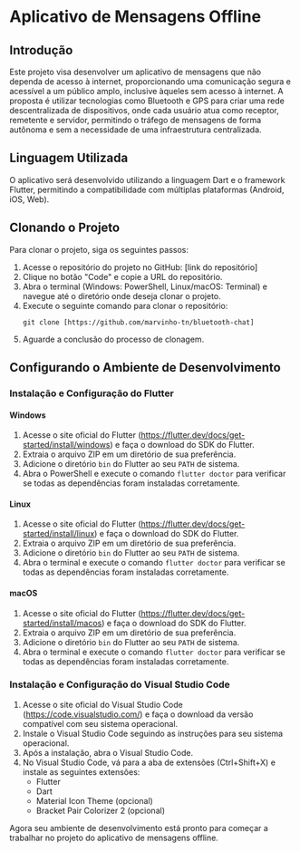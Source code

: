 # Aplicativo de Mensagens Offline

## Introdução

Este projeto visa desenvolver um aplicativo de mensagens que não dependa de acesso à internet, proporcionando uma comunicação segura e acessível a um público amplo, inclusive àqueles sem acesso à internet. A proposta é utilizar tecnologias como Bluetooth e GPS para criar uma rede descentralizada de dispositivos, onde cada usuário atua como receptor, remetente e servidor, permitindo o tráfego de mensagens de forma autônoma e sem a necessidade de uma infraestrutura centralizada.

## Linguagem Utilizada

O aplicativo será desenvolvido utilizando a linguagem Dart e o framework Flutter, permitindo a compatibilidade com múltiplas plataformas (Android, iOS, Web).

## Clonando o Projeto

Para clonar o projeto, siga os seguintes passos:

1. Acesse o repositório do projeto no GitHub: [link do repositório]
2. Clique no botão "Code" e copie a URL do repositório.
3. Abra o terminal (Windows: PowerShell, Linux/macOS: Terminal) e navegue até o diretório onde deseja clonar o projeto.
4. Execute o seguinte comando para clonar o repositório:
   ```
   git clone [https://github.com/marvinho-tn/bluetooth-chat]
   ```
5. Aguarde a conclusão do processo de clonagem.

## Configurando o Ambiente de Desenvolvimento

### Instalação e Configuração do Flutter

#### Windows

1. Acesse o site oficial do Flutter (https://flutter.dev/docs/get-started/install/windows) e faça o download do SDK do Flutter.
2. Extraia o arquivo ZIP em um diretório de sua preferência.
3. Adicione o diretório `bin` do Flutter ao seu `PATH` de sistema.
4. Abra o PowerShell e execute o comando `flutter doctor` para verificar se todas as dependências foram instaladas corretamente.

#### Linux

1. Acesse o site oficial do Flutter (https://flutter.dev/docs/get-started/install/linux) e faça o download do SDK do Flutter.
2. Extraia o arquivo ZIP em um diretório de sua preferência.
3. Adicione o diretório `bin` do Flutter ao seu `PATH` de sistema.
4. Abra o terminal e execute o comando `flutter doctor` para verificar se todas as dependências foram instaladas corretamente.

#### macOS

1. Acesse o site oficial do Flutter (https://flutter.dev/docs/get-started/install/macos) e faça o download do SDK do Flutter.
2. Extraia o arquivo ZIP em um diretório de sua preferência.
3. Adicione o diretório `bin` do Flutter ao seu `PATH` de sistema.
4. Abra o terminal e execute o comando `flutter doctor` para verificar se todas as dependências foram instaladas corretamente.

### Instalação e Configuração do Visual Studio Code

1. Acesse o site oficial do Visual Studio Code (https://code.visualstudio.com/) e faça o download da versão compatível com seu sistema operacional.
2. Instale o Visual Studio Code seguindo as instruções para seu sistema operacional.
3. Após a instalação, abra o Visual Studio Code.
4. No Visual Studio Code, vá para a aba de extensões (Ctrl+Shift+X) e instale as seguintes extensões:
   - Flutter
   - Dart
   - Material Icon Theme (opcional)
   - Bracket Pair Colorizer 2 (opcional)

Agora seu ambiente de desenvolvimento está pronto para começar a trabalhar no projeto do aplicativo de mensagens offline.
